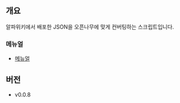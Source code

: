 ## 개요
알파위키에서 배포한 JSON을 오픈나무에 맞게 컨버팅하는 스크립트입니다.

### 메뉴얼
 * [메뉴얼](http://2du.pythonanywhere.com/w/%EB%82%98%EB%AC%B4%EC%9C%84%ED%82%A4%20JSON%20%EB%B3%80%ED%99%98%EA%B8%B0)
 
## 버전
 * v0.0.8

